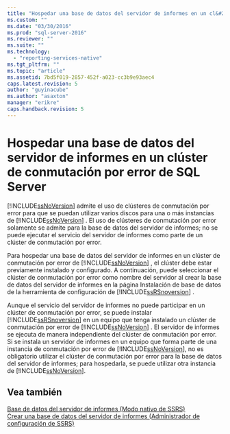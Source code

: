 ```yaml
---
title: "Hospedar una base de datos del servidor de informes en un cl&#250;ster de conmutaci&#243;n por error de SQL Server | Microsoft Docs"
ms.custom: ""
ms.date: "03/30/2016"
ms.prod: "sql-server-2016"
ms.reviewer: ""
ms.suite: ""
ms.technology: 
  - "reporting-services-native"
ms.tgt_pltfrm: ""
ms.topic: "article"
ms.assetid: 7bd5f019-2857-452f-a023-cc3b9e93aec4
caps.latest.revision: 5
author: "guyinacube"
ms.author: "asaxton"
manager: "erikre"
caps.handback.revision: 5
---
```

# Hospedar una base de datos del servidor de informes en un cl&#250;ster de conmutaci&#243;n por error de SQL Server
  [!INCLUDE[ssNoVersion](../../includes/ssnoversion-md.md)] admite el uso de clústeres de conmutación por error para que se puedan utilizar varios discos para una o más instancias de [!INCLUDE[ssNoVersion](../../includes/ssnoversion-md.md)] . El uso de clústeres de conmutación por error solamente se admite para la base de datos del servidor de informes; no se puede ejecutar el servicio del servidor de informes como parte de un clúster de conmutación por error.  
  
 Para hospedar una base de datos del servidor de informes en un clúster de conmutación por error de [!INCLUDE[ssNoVersion](../../includes/ssnoversion-md.md)] , el clúster debe estar previamente instalado y configurado. A continuación, puede seleccionar el clúster de conmutación por error como nombre del servidor al crear la base de datos del servidor de informes en la página Instalación de base de datos de la herramienta de configuración de [!INCLUDE[ssRSnoversion](../../includes/ssrsnoversion-md.md)] .  
  
 Aunque el servicio del servidor de informes no puede participar en un clúster de conmutación por error, se puede instalar [!INCLUDE[ssRSnoversion](../../includes/ssrsnoversion-md.md)] en un equipo que tenga instalado un clúster de conmutación por error de [!INCLUDE[ssNoVersion](../../includes/ssnoversion-md.md)] . El servidor de informes se ejecuta de manera independiente del clúster de conmutación por error. Si se instala un servidor de informes en un equipo que forma parte de una instancia de conmutación por error de [!INCLUDE[ssNoVersion](../../includes/ssnoversion-md.md)], no es obligatorio utilizar el clúster de conmutación por error para la base de datos del servidor de informes; para hospedarla, se puede utilizar otra instancia de [!INCLUDE[ssNoVersion](../../includes/ssnoversion-md.md)].  
  
## Vea también  
 [Base de datos del servidor de informes &#40;Modo nativo de SSRS&#41;](../../reporting-services/report-server/report-server-database-ssrs-native-mode.md)   
 [Crear una base de datos del servidor de informes &#40;Administrador de configuración de SSRS&#41;](../../reporting-services/install-windows/create-a-report-server-database-ssrs-configuration-manager.md)  
  
  